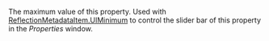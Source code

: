 The maximum value of this property. Used with [ReflectionMetadataItem.UIMinimum](https://developer.roblox.com/api-reference/property/ReflectionMetadataItem/UIMinimum) to control the slider bar of this property in the _Properties_ window.
